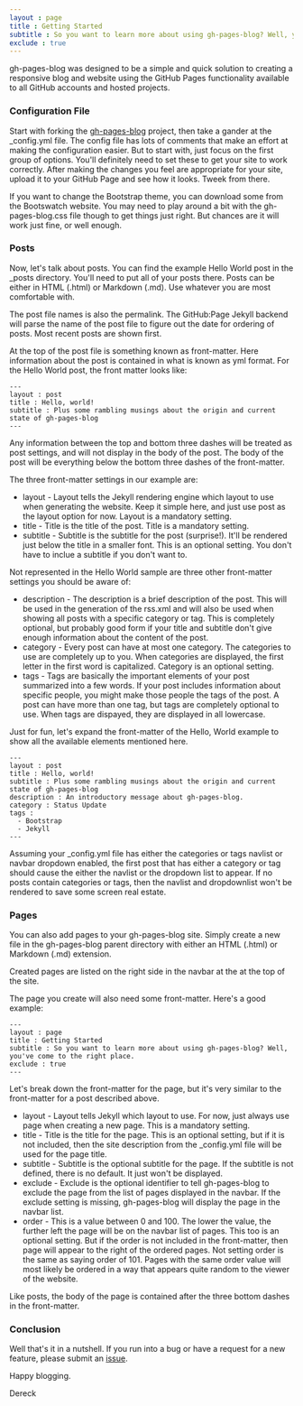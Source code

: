 ```yaml
---
layout : page
title : Getting Started
subtitle : So you want to learn more about using gh-pages-blog? Well, you've come to the right place.
exclude : true
---
```


gh-pages-blog was designed to be a simple and quick solution to creating a responsive blog and website using the GitHub Pages functionality available to all GitHub accounts and hosted projects.

### Configuration File ###

Start with forking the [gh-pages-blog](http://www.github.com/thedereck/gh-pages-blog) project, then take a gander at the \_config.yml file. The config file has lots of comments that make an effort at making the configuration easier. But to start with, just focus on the first group of options. You'll definitely need to set these to get your site to work correctly. After making the changes you feel are appropriate for your site, upload it to your GitHub Page and see how it looks. Tweek from there.

If you want to change the Bootstrap theme, you can download some from the Bootswatch website. You may need to play around a bit with the gh-pages-blog.css file though to get things just right. But chances are it will work just fine, or well enough.


### Posts ###

Now, let's talk about posts. You can find the example Hello World post in the \_posts directory. You'll need to put all of your posts there. Posts can be either in HTML (.html) or Markdown (.md). Use whatever you are most comfortable with.

The post file names is also the permalink. The GitHub:Page Jekyll backend will parse the name of the post file to figure out the date for ordering of posts. Most recent posts are shown first.

At the top of the post file is something known as front-matter. Here information about the post is contained in what is known as yml format. For the Hello World post, the front matter looks like:

    ---  
    layout : post  
    title : Hello, world!  
    subtitle : Plus some rambling musings about the origin and current state of gh-pages-blog  
    ---  

Any information between the top and bottom three dashes will be treated as post settings, and will not display in the body of the post. The body of the post will be everything below the bottom three dashes of the front-matter.

The three front-matter settings in our example are:

* layout - Layout tells the Jekyll rendering engine which layout to use when generating the website. Keep it simple here, and just use post as the layout option for now. Layout is a mandatory setting.
* title - Title is the title of the post. Title is a mandatory setting.
* subtitle - Subtitle is the subtitle for the post (surprise!). It'll be rendered just below the title in a smaller font. This is an optional setting. You don't have to inclue a subtitle if you don't want to.

Not represented in the Hello World sample are three other front-matter settings you should be aware of:

* description - The description is a brief description of the post. This will be used in the generation of the rss.xml and will also be used when showing all posts with a specific category or tag. This is completely optional, but probably good form if your title and subtitle don't give enough information about the content of the post.
* category - Every post can have at most one category. The categories to use are completely up to you. When categories are displayed, the first letter in the first word is capitalized. Category is an optional setting.
* tags - Tags are basically the important elements of your post summarized into a few words. If your post includes information about specific people, you might make those people the tags of the post. A post can have more than one tag, but tags are completely optional to use. When tags are dispayed, they are displayed in all lowercase.

Just for fun, let's expand the front-matter of the Hello, World example to show all the available elements mentioned here.

    ---  
    layout : post  
    title : Hello, world!  
    subtitle : Plus some rambling musings about the origin and current state of gh-pages-blog  
    description : An introductory message about gh-pages-blog.  
    category : Status Update  
    tags :  
      - Bootstrap  
      - Jekyll  
    ---  

Assuming your \_config.yml file has either the categories or tags navlist or navbar dropdown enabled, the first post that has either a category or tag should cause the either the navlist or the dropdown list to appear. If no posts contain categories or tags, then the navlist and dropdownlist won't be rendered to save some screen real estate.


### Pages ###

You can also add pages to your gh-pages-blog site. Simply create a new file in the gh-pages-blog parent directory with either an HTML (.html) or Markdown (.md) extension.

Created pages are listed on the right side in the navbar at the at the top of the site.

The page you create will also need some front-matter. Here's a good example:

    ---  
    layout : page  
    title : Getting Started  
    subtitle : So you want to learn more about using gh-pages-blog? Well, you've come to the right place.  
    exclude : true  
    ---  

Let's break down the front-matter for the page, but it's very similar to the front-matter for a post described above.

* layout - Layout tells Jekyll which layout to use. For now, just always use page when creating a new page. This is a mandatory setting.
* title - Title is the title for the page. This is an optional setting, but if it is not included, then the site description from the \_config.yml file will be used for the page title.
* subtitle - Subtitle is the optional subtitle for the page. If the subtitle is not defined, there is no default. It just won't be displayed.
* exclude - Exclude is the optional identifier to tell gh-pages-blog to exclude the page from the list of pages displayed in the navbar. If the exclude setting is missing, gh-pages-blog will display the page in the navbar list.
* order - This is a value between 0 and 100. The lower the value, the further left the page will be on the navbar list of pages. This too is an optional setting. But if the order is not included in the front-matter, then page will appear to the right of the ordered pages. Not setting order is the same as saying order of 101. Pages with the same order value will most likely be ordered in a way that appears quite random to the viewer of the website.

Like posts, the body of the page is contained after the three bottom dashes in the front-matter.


### Conclusion ###

Well that's it in a nutshell. If you run into a bug or have a request for a new feature, please submit an [issue](https://github.com/thedereck/gh-pages-blog/issues).

Happy blogging.

Dereck